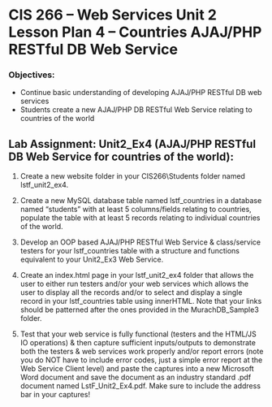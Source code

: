 # CIS 266 – Web Services Unit 2 Lesson Plan 4 – Countries AJAJ/PHP RESTful DB Web Service

### Objectives: 
-	Continue basic understanding of developing AJAJ/PHP RESTful DB web services
-	Students create a new AJAJ/PHP DB RESTful Web Service relating to countries of the world

## Lab Assignment: Unit2_Ex4 (AJAJ/PHP RESTful DB Web Service for countries of the world):
1.	Create a new website folder in your CIS266\Students folder named lstf_unit2_ex4. 

2.	Create a new MySQL database table named lstf_countries in a database named “students” with at least 5 columns/fields relating to 
countries, populate the table with at least 5 records relating to individual countries of the world.

3.	Develop an OOP based AJAJ/PHP RESTful Web Service & class/service testers for your lstf_countries table with a structure and 
functions equivalent to your Unit2_Ex3 Web Service.

4.	Create an index.html page in your lstf_unit2_ex4 folder that allows the user to either run testers and/or your web services which 
allows the user to display all the records and/or to select and display a single record in your lstf_countries table using innerHTML. 
Note that your links should be patterned after the ones provided in the MurachDB_Sample3 folder.

5.	Test that your web service is fully functional (testers and the HTML/JS IO operations) & then capture sufficient inputs/outputs to 
demonstrate both the testers & web services work properly and/or report errors (note you do NOT have to include error codes, just a 
simple error report at the Web Service Client level) and paste the captures into a new Microsoft Word document and save the document 
as an industry standard .pdf document named LstF_Unit2_Ex4.pdf. Make sure to include the address bar in your captures!


